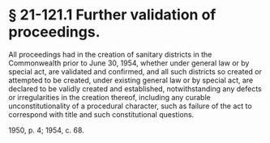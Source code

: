 # § 21-121.1 Further validation of proceedings.

<p>All proceedings had in the creation of sanitary districts in the Commonwealth prior to June 30, 1954, whether under general law or by special act, are validated and confirmed, and all such districts so created or attempted to be created, under existing general law or by special act, are declared to be validly created and established, notwithstanding any defects or irregularities in the creation thereof, including any curable unconstitutionality of a procedural character, such as failure of the act to correspond with title and such constitutional questions.</p><p>1950, p. 4; 1954, c. 68.</p>